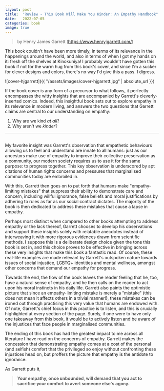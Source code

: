 ```yaml
---
layout: post
title:  "Review - This Book Will Make You Kinder: An Empathy Handbook"
date:   2022-07-05
categories: book
image: true
---
```

> by Henry James Garrett (<https://www.henryjgarrett.com/>)

This book couldn't have been more timely, in terms of its relevance in the happenings around the world, and also in terms of when I got my hands on it: fresh off the shelves at Kinokuniya! I probably wouldn't have gotten this book if not for the warm hug from this book's cover, and since I'm a sucker for clever designs and colors, there's no way I'd give this a pass. I digress.

![cover-hjgarrett]({{ "/assets/images/cover-hjgarrett.jpg" | absolute_url }})

If the book cover is any form of a precursor to what follows, it perfectly encompasses the witty insights that are accompanied by Garrett's cleverly-inserted comics. Indeed, this insightful book sets out to explore empathy in its relevance in modern living, and answers the two questions that Garrett claims are central to our understanding on empathy:

1. Why are we kind *at all*?
2. Why aren't we *kinder*?

<hr/>
<br/>
My favorite insight was Garrett's observation that empathetic behaviours allowing us to feel and understand are innate to all humans: just as our ancestors make use of empathy to improve their collective preservation as a community, our modern society requires us to use it for the same purpose: to progress together. This key observation is underscored by apt citations of human rights concerns and pressures that marginalised communities today are embroiled in.

With this, Garrett then goes on to put forth that humans make "empathy-limiting mistakes" that suppress their ability to demonstrate care and concern, including willful ignorance, false beliefs and moral justifications by adhering to rules as far as our social contract dictates. The majority of the book is then dedicated to address these mistakes that cause a lapse in empathy.

Perhaps most distinct when compared to other books attempting to address empathy or the lack thereof, Garrett chooses to develop his observations and support these insights solely with relatable anecdotes instead of interweaving it with more rigorous evidences drawn from scientific methods. I suppose this is a deliberate design choice given the tone this book is set in, and this choice proves to be effective in bringing across these very insights that make this book a fantastic read. Of course, these real-life examples are made relevant by Garrett's outspoken nature towards issues of social injustice, LGBTQ+ identities and mental wellness, amongst other concerns that demand our empathy for progress.

Towards the end, the flow of the book leaves the reader feeling that he, too, have a natural sense of empathy, and he then calls on the reader to act upon his moral instincts in his daily life. Garrett also paints the optimistic picture that since an empathy-limiting mistake is merely a "mistake" (this does not mean it affects others in a trivial manner!), these mistakes can be ironed out through practising this very value that humans are endowed with. Of note, Garrett's chief focus in this practice is to listen, and this is crucially highlighted at every section of the page. Surely, if one were to have only one takeaway from this book, it would be to actively listen and be aware of the injustices that face people in marginalised communities. 

The ending of this book has had the greatest impact to me across all literature I have read on the concerns of empathy. Garrett makes the concession that demonstrating empathy comes at a cost of the personal (and selfish) comfort that the privileged so enjoy without confronting these injustices head on, but proffers the picture that empathy is the antidote to ignorance.

As Garrett puts it, 

> **Your empathy, once unbounded, will demand that you act to sacrifice your comfort to avert someone else's agony.**